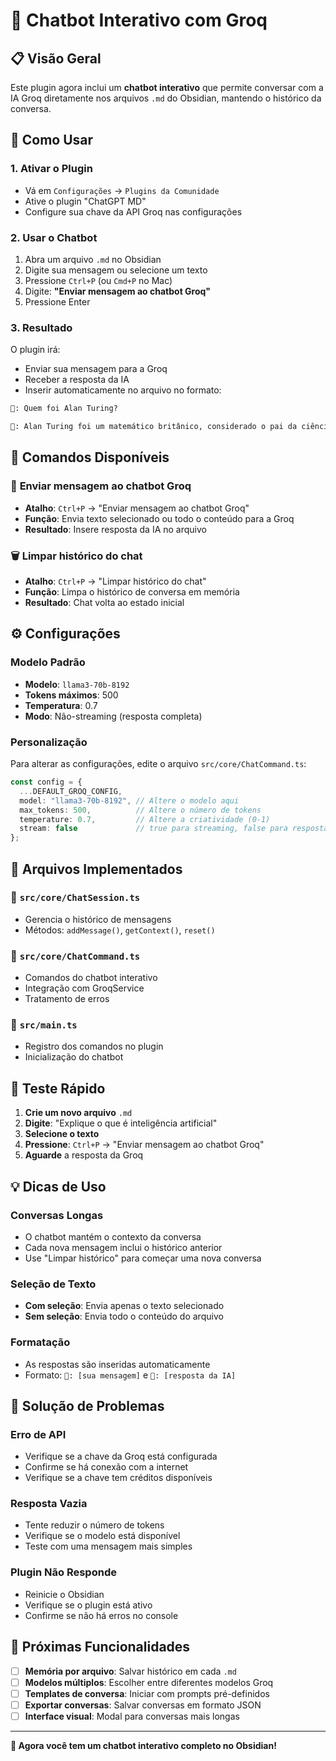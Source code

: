 # 🤖 Chatbot Interativo com Groq

## 📋 Visão Geral

Este plugin agora inclui um **chatbot interativo** que permite conversar com a IA Groq diretamente nos arquivos `.md` do Obsidian, mantendo o histórico da conversa.

## 🚀 Como Usar

### 1. **Ativar o Plugin**
- Vá em `Configurações` → `Plugins da Comunidade`
- Ative o plugin "ChatGPT MD"
- Configure sua chave da API Groq nas configurações

### 2. **Usar o Chatbot**
1. Abra um arquivo `.md` no Obsidian
2. Digite sua mensagem ou selecione um texto
3. Pressione `Ctrl+P` (ou `Cmd+P` no Mac)
4. Digite: **"Enviar mensagem ao chatbot Groq"**
5. Pressione Enter

### 3. **Resultado**
O plugin irá:
- Enviar sua mensagem para a Groq
- Receber a resposta da IA
- Inserir automaticamente no arquivo no formato:

```markdown
👤: Quem foi Alan Turing?

🤖: Alan Turing foi um matemático britânico, considerado o pai da ciência da computação...
```

## 🎯 Comandos Disponíveis

### 📝 **Enviar mensagem ao chatbot Groq**
- **Atalho**: `Ctrl+P` → "Enviar mensagem ao chatbot Groq"
- **Função**: Envia texto selecionado ou todo o conteúdo para a Groq
- **Resultado**: Insere resposta da IA no arquivo

### 🗑️ **Limpar histórico do chat**
- **Atalho**: `Ctrl+P` → "Limpar histórico do chat"
- **Função**: Limpa o histórico de conversa em memória
- **Resultado**: Chat volta ao estado inicial

## ⚙️ Configurações

### **Modelo Padrão**
- **Modelo**: `llama3-70b-8192`
- **Tokens máximos**: 500
- **Temperatura**: 0.7
- **Modo**: Não-streaming (resposta completa)

### **Personalização**
Para alterar as configurações, edite o arquivo `src/core/ChatCommand.ts`:

```typescript
const config = {
  ...DEFAULT_GROQ_CONFIG,
  model: "llama3-70b-8192", // Altere o modelo aqui
  max_tokens: 500,          // Altere o número de tokens
  temperature: 0.7,         // Altere a criatividade (0-1)
  stream: false             // true para streaming, false para resposta completa
};
```

## 🔧 Arquivos Implementados

### 📁 `src/core/ChatSession.ts`
- Gerencia o histórico de mensagens
- Métodos: `addMessage()`, `getContext()`, `reset()`

### 📁 `src/core/ChatCommand.ts`
- Comandos do chatbot interativo
- Integração com GroqService
- Tratamento de erros

### 📁 `src/main.ts`
- Registro dos comandos no plugin
- Inicialização do chatbot

## 🧪 Teste Rápido

1. **Crie um novo arquivo** `.md`
2. **Digite**: "Explique o que é inteligência artificial"
3. **Selecione o texto**
4. **Pressione**: `Ctrl+P` → "Enviar mensagem ao chatbot Groq"
5. **Aguarde** a resposta da Groq

## 💡 Dicas de Uso

### **Conversas Longas**
- O chatbot mantém o contexto da conversa
- Cada nova mensagem inclui o histórico anterior
- Use "Limpar histórico" para começar uma nova conversa

### **Seleção de Texto**
- **Com seleção**: Envia apenas o texto selecionado
- **Sem seleção**: Envia todo o conteúdo do arquivo

### **Formatação**
- As respostas são inseridas automaticamente
- Formato: `👤: [sua mensagem]` e `🤖: [resposta da IA]`

## 🐛 Solução de Problemas

### **Erro de API**
- Verifique se a chave da Groq está configurada
- Confirme se há conexão com a internet
- Verifique se a chave tem créditos disponíveis

### **Resposta Vazia**
- Tente reduzir o número de tokens
- Verifique se o modelo está disponível
- Teste com uma mensagem mais simples

### **Plugin Não Responde**
- Reinicie o Obsidian
- Verifique se o plugin está ativo
- Confirme se não há erros no console

## 🔮 Próximas Funcionalidades

- [ ] **Memória por arquivo**: Salvar histórico em cada `.md`
- [ ] **Modelos múltiplos**: Escolher entre diferentes modelos Groq
- [ ] **Templates de conversa**: Iniciar com prompts pré-definidos
- [ ] **Exportar conversas**: Salvar conversas em formato JSON
- [ ] **Interface visual**: Modal para conversas mais longas

---

**🎉 Agora você tem um chatbot interativo completo no Obsidian!** 